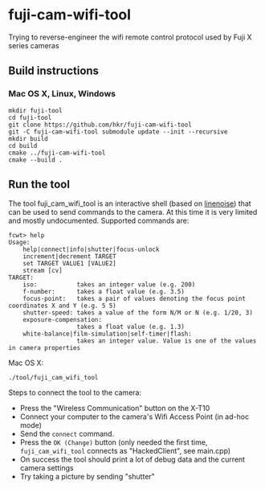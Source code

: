 # fuji-cam-wifi-tool
Trying to reverse-engineer the wifi remote control protocol used by Fuji X series cameras

## Build instructions

### Mac OS X, Linux, Windows
```
mkdir fuji-tool
cd fuji-tool
git clone https://github.com/hkr/fuji-cam-wifi-tool
git -C fuji-cam-wifi-tool submodule update --init --recursive
mkdir build
cd build
cmake ../fuji-cam-wifi-tool
cmake --build .
```

## Run the tool

The tool fuji_cam_wifi_tool is an interactive shell (based on [linenoise](https://github.com/arangodb/linenoise-ng)) that can be used to send commands to the camera.
At this time it is very limited and mostly undocumented.
Supported commands are:
```
fcwt> help
Usage:
    help|connect|info|shutter|focus-unlock
    increment|decrement TARGET
    set TARGET VALUE1 [VALUE2]
    stream [cv]
TARGET:
    iso:           takes an integer value (e.g. 200)
    f-number:      takes a float value (e.g. 3.5)
    focus-point:   takes a pair of values denoting the focus point coordinates X and Y (e.g. 5 5)
    shutter-speed: takes a value of the form N/M or N (e.g. 1/20, 3)
    exposure-compensation:
                   takes a float value (e.g. 1.3)
    white-balance|film-simulation|self-timer|flash:
                   takes an integer value. Value is one of the values in camera properties
```
Mac OS X:
```
./tool/fuji_cam_wifi_tool
```
Steps to connect the tool to the camera:
- Press the "Wireless Communication" button on the X-T10
- Connect your computer to the camera's Wifi Access Point (in ad-hoc mode)
- Send the `connect` command.
- Press the `OK (Change)` button (only needed the first time, `fuji_cam_wifi_tool` connects as "HackedClient", see main.cpp)
- On success the tool should print a lot of debug data and the current camera settings
- Try taking a picture by sending "shutter"
